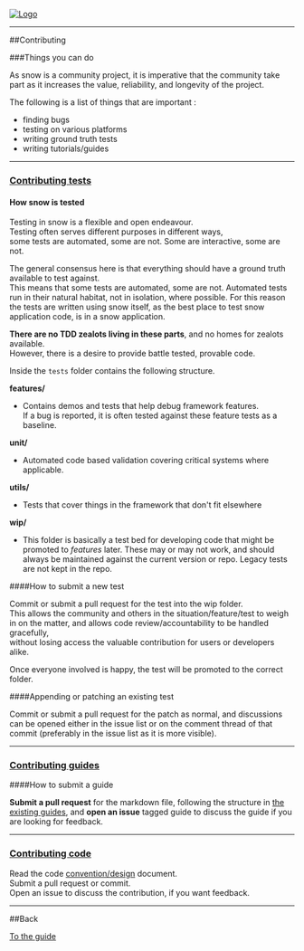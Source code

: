[![Logo]({{{rel_path}}}images/logo.png)]({{{rel_path}}}index.html#guide)

---

##Contributing

###Things you can do

As snow is a community project, it is imperative that the community take part as it increases the value, reliability, and longevity of the project.   

The following is a list of things that are important :

- finding bugs
- testing on various platforms
- writing ground truth tests
- writing tutorials/guides

---


<a name="tests"><a href="#tests"><h3>Contributing tests</h3></a></a>

#### How snow is tested

Testing in snow is a flexible and open endeavour.   
Testing often serves different purposes in different ways,   
some tests are automated, some are not. Some are interactive, some are not.

The general consensus here is that everything should have a ground truth available to test against.   
This means that some tests are automated, some are not. Automated tests run in their natural habitat, not in isolation, where possible. 
For this reason the tests are written using snow itself, as the best place to test snow application code, is in a snow application.

**There are no TDD zealots living in these parts**, and no homes for zealots available.   
However, there is a desire to provide battle tested, provable code.

Inside the `tests` folder contains the following structure.

**features/**   
  - Contains demos and tests that help debug framework features.   
    If a bug is reported, it is often tested against these feature tests as a baseline.   

**unit/**   
  - Automated code based validation covering critical systems where applicable.    

**utils/**   
  - Tests that cover things in the framework that don't fit elsewhere   

**wip/**   
  - This folder is basically a test bed for developing code that might be promoted to _features_ later. 
    These may or may not work, and should always be maintained against the current version or repo. Legacy tests are not kept in the repo.   

####How to submit a new test

Commit or submit a pull request for the test into the wip folder.   
This allows the community and others in the situation/feature/test to weigh in on the matter, 
and allows code review/accountability to be handled gracefully,   
without losing access the valuable contribution for users or developers alike.

Once everyone involved is happy, the test will be promoted to the correct folder. 

####Appending or patching an existing test

Commit or submit a pull request for the patch as normal, and discussions can be opened either in the issue list or on the comment thread of that commit (preferably in the issue list as it is more visible).

---

<a name="guides"><a href="#guides"><h3>Contributing guides</h3></a></a>

####How to submit a guide

**Submit a pull request** for the markdown file, following the structure in [the existing guides](https://github.com/underscorediscovery/snow/tree/docs-src/snow/md/guide), and **open an issue** tagged guide to discuss the guide if you are looking for feedback.

---

<a name="code"><a href="#code"><h3>Contributing code</h3></a></a>

Read the code [convention/design]({{{rel_path}}}guide/code.html) document.   
Submit a pull request or commit.   
Open an issue to discuss the contribution, if you want feedback.


---

##Back

[To the guide]({{{rel_path}}}index.html#guide)

<br/><br/><br/>
<br/><br/><br/>
